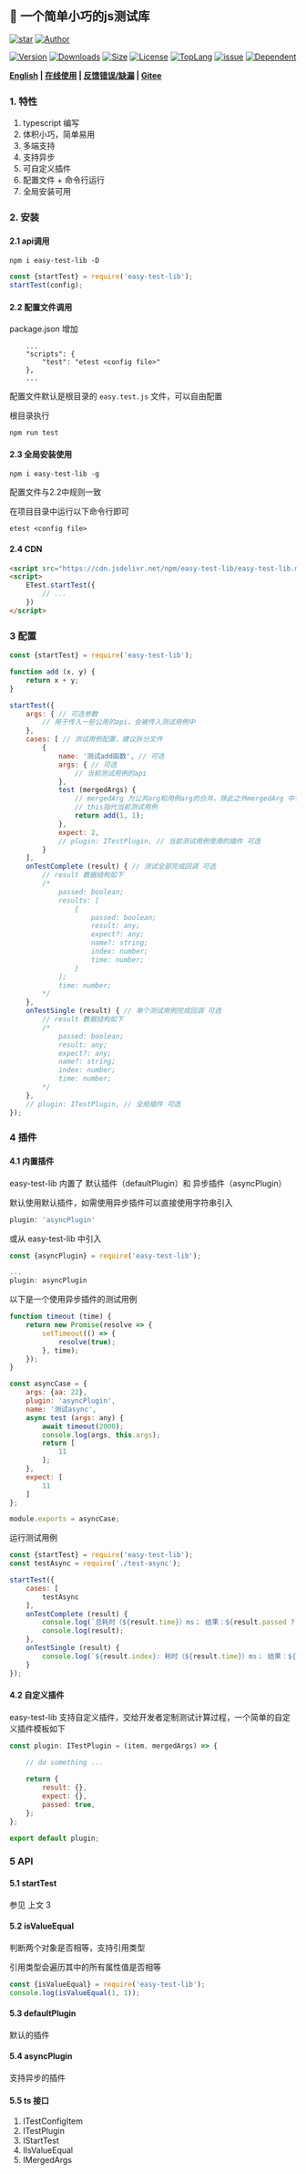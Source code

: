 ## 🚀 一个简单小巧的js测试库

<p>
    <a href="https://www.github.com/theajack/easy-test-lib"><img src="https://img.shields.io/github/stars/theajack/easy-test-lib.svg?style=social" alt="star"></a>
    <a href="https://theajack.gitee.io"><img src="https://img.shields.io/badge/author-theajack-blue.svg?style=social" alt="Author"></a>
</p> 

<p>
    <a href="https://www.npmjs.com/package/easy-test-lib"><img src="https://img.shields.io/npm/v/easy-test-lib.svg" alt="Version"></a>
    <a href="https://npmcharts.com/compare/easy-test-lib?minimal=true"><img src="https://img.shields.io/npm/dm/easy-test-lib.svg" alt="Downloads"></a>
    <a href="https://cdn.jsdelivr.net/gh/theajack/easy-test-lib/dist/easy-test-lib.latest.min.js"><img src="https://img.shields.io/bundlephobia/minzip/easy-test-lib.svg" alt="Size"></a>
    <a href="https://github.com/theajack/easy-test-lib/blob/master/LICENSE"><img src="https://img.shields.io/npm/l/easy-test-lib.svg" alt="License"></a>
    <a href="https://github.com/theajack/easy-test-lib/search?l=javascript"><img src="https://img.shields.io/github/languages/top/theajack/easy-test-lib.svg" alt="TopLang"></a>
    <a href="https://github.com/theajack/easy-test-lib/issues"><img src="https://img.shields.io/github/issues-closed/theajack/easy-test-lib.svg" alt="issue"></a>
    <a href="https://www.github.com/theajack/easy-test-lib"><img src="https://img.shields.io/librariesio/dependent-repos/npm/easy-test-lib.svg" alt="Dependent"></a>
</p>

**[English](https://github.com/theajack/easy-test-lib/blob/master/README.md) | [在线使用](https://theajack.gitee.io/jsbox?github=theajack.easy-test-lib) | [反馈错误/缺漏](https://github.com/theajack/easy-test-lib/issues/new) | [Gitee](https://gitee.com/theajack/easy-test-lib)**


### 1. 特性

1. typescript 编写
2. 体积小巧，简单易用
3. 多端支持
4. 支持异步
5. 可自定义插件
6. 配置文件 + 命令行运行
7. 全局安装可用

### 2. 安装

#### 2.1 api调用

```
npm i easy-test-lib -D
```

```js
const {startTest} = require('easy-test-lib');
startTest(config);
```

#### 2.2 配置文件调用

package.json 增加

```
    ...
    "scripts": {
        "test": "etest <config file>"
    },
    ...
```

配置文件默认是根目录的 `easy.test.js` 文件，可以自由配置

根目录执行

```
npm run test
```

#### 2.3 全局安装使用

```
npm i easy-test-lib -g
```

配置文件与2.2中规则一致

在项目目录中运行以下命令行即可

```
etest <config file>
```

#### 2.4 CDN

```html
<script src="https://cdn.jsdelivr.net/npm/easy-test-lib/easy-test-lib.min.js"></script>
<script>
    ETest.startTest({
        // ...
    })
</script>
```

### 3 配置

```js
const {startTest} = require('easy-test-lib');

function add (x, y) {
    return x + y;
}

startTest({
    args: { // 可选参数
        // 用于传入一些公用的api，会被传入测试用例中
    },
    cases: [ // 测试用例配置，建议拆分文件
        {
            name: '测试add函数', // 可选
            args: { // 可选
                // 当前测试用例的api
            },
            test (mergedArgs) { 
                // mergedArg 为公共arg和用例arg的合并，除此之外mergedArg 中有 $global 和$local两个属性
                // this指代当前测试用例
                return add(1, 1);
            },
            expect: 2,
            // plugin: ITestPlugin, // 当前测试用例使用的插件 可选
        }
    ],
    onTestComplete (result) { // 测试全部完成回调 可选
        // result 数据结构如下
        /*
            passed: boolean;
            results: [
                {
                    passed: boolean;
                    result: any;
                    expect?: any;
                    name?: string;
                    index: number;
                    time: number;
                }
            ];
            time: number;
        */
    },
    onTestSingle (result) { // 单个测试用例完成回调 可选
        // result 数据结构如下
        /*
            passed: boolean;
            result: any;
            expect?: any;
            name?: string;
            index: number;
            time: number;
        */
    },
    // plugin: ITestPlugin, // 全局插件 可选
});
```

### 4 插件

#### 4.1 内置插件

easy-test-lib 内置了 默认插件（defaultPlugin）和 异步插件（asyncPlugin）

默认使用默认插件，如需使用异步插件可以直接使用字符串引入

```js
plugin: 'asyncPlugin'
```

或从 easy-test-lib 中引入

```js
const {asyncPlugin} = require('easy-test-lib');

...
plugin: asyncPlugin
```

以下是一个使用异步插件的测试用例

```js
function timeout (time) {
    return new Promise(resolve => {
        setTimeout(() => {
            resolve(true);
        }, time);
    });
}

const asyncCase = {
    args: {aa: 22},
    plugin: 'asyncPlugin',
    name: '测试async',
    async test (args: any) {
        await timeout(2000);
        console.log(args, this.args);
        return [
            11
        ];
    },
    expect: [
        11
    ]
};

module.exports = asyncCase;
```

运行测试用例

```js
const {startTest} = require('easy-test-lib');
const testAsync = require('./test-async');

startTest({
    cases: [
        testAsync
    ],
    onTestComplete (result) {
        console.log(`总耗时（${result.time}）ms； 结果：${result.passed ? '通过' : '失败'}`);
        console.log(result);
    },
    onTestSingle (result) {
        console.log(`${result.index}: 耗时（${result.time}）ms； 结果：${result.passed ? '通过' : '失败'}`);
    }
});
```

#### 4.2 自定义插件

easy-test-lib 支持自定义插件，交给开发者定制测试计算过程，一个简单的自定义插件模板如下


```js
const plugin: ITestPlugin = (item, mergedArgs) => {
    
    // do something ...

    return {
        result: {},
        expect: {},
        passed: true,
    };
};

export default plugin;
```

### 5 API

#### 5.1 startTest

参见 上文 3

#### 5.2 isValueEqual

判断两个对象是否相等，支持引用类型

引用类型会遍历其中的所有属性值是否相等

```js
const {isValueEqual} = require('easy-test-lib');
console.log(isValueEqual(1, 1));
```

#### 5.3 defaultPlugin

默认的插件

#### 5.4 asyncPlugin

支持异步的插件

#### 5.5 ts 接口

 1. ITestConfigItem
 2. ITestPlugin
 3. IStartTest
 4. IIsValueEqual
 5. IMergedArgs